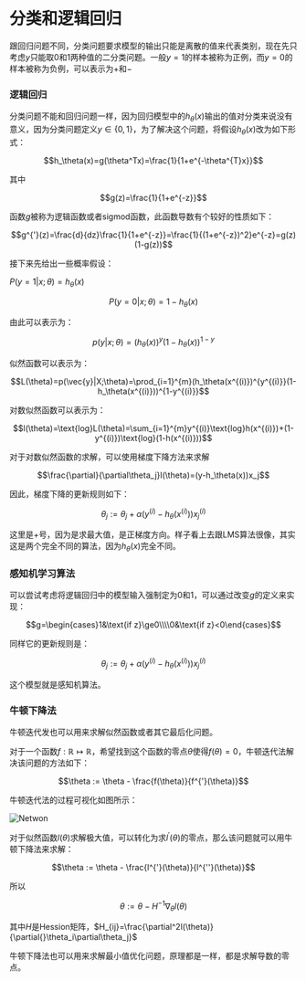 # 分类和逻辑回归

跟回归问题不同，分类问题要求模型的输出只能是离散的值来代表类别，现在先只考虑$y$只能取0和1两种值的二分类问题。一般$y=1$的样本被称为正例，而$y=0$的样本被称为负例，可以表示为$+$和$-$

### 逻辑回归

分类问题不能和回归问题一样，因为回归模型中的$h_\theta(x)$输出的值对分类来说没有意义，因为分类问题定义$y\in\{0,1\}$，为了解决这个问题，将假设$h_\theta(x)$改为如下形式：

$$h_\theta(x)=g(\theta^Tx)=\frac{1}{1+e^{-\theta^{T}x}}$$

其中

$$g(z)=\frac{1}{1+e^{-z}}$$

函数$g$被称为逻辑函数或者sigmod函数，此函数导数有个较好的性质如下：

$$g^{'}(z)=\frac{d}{dz}\frac{1}{1+e^{-z}}=\frac{1}{(1+e^{-z})^2}e^{-z}=g(z)(1-g(z))$$

接下来先给出一些概率假设：

$P(y=1|x;\theta)=h_\theta(x)$

$$P(y=0|x;\theta)=1-h_\theta(x)$$

由此可以表示为：

$$p(y|x;\theta)=(h_\theta(x))^y(1-h_\theta(x))^{1-y}$$

似然函数可以表示为：

$$L(\theta)=p(\vec{y}|X;\theta)=\prod_{i=1}^{m}(h_\theta(x^{(i)})^{y^{(i)}}(1-h_\theta(x^{(i)}))^{1-y^{(i)}}$$

对数似然函数可以表示为：

$$l(\theta)=\text{log}L(\theta)=\sum_{i=1}^{m}y^{(i)}\text{log}h(x^{(i)})+(1-y^{(i)})\text{log}(1-h(x^{(i)}))$$

对于对数似然函数的求解，可以使用梯度下降方法来求解

$$\frac{\partial}{\partial\theta_j}l(\theta)=(y-h_\theta(x))x_j$$

因此，梯度下降的更新规则如下：

$$\theta_j := \theta_j + \alpha(y^{(i)}-h_\theta(x^{(i)}))x^{(i)}_{j}$$

这里是+号，因为是求最大值，是正梯度方向。样子看上去跟LMS算法很像，其实这是两个完全不同的算法，因为$h_\theta(x)$完全不同。



### 感知机学习算法

可以尝试考虑将逻辑回归中的模型输入强制定为0和1，可以通过改变$g$的定义来实现：

$$g=\begin{cases}1&\text{if z}\ge0\\\\0&\text{if z}<0\end{cases}$$

同样它的更新规则是：

$$\theta_j := \theta_j + \alpha(y^{(i)}-h_\theta(x^{(i)}))x^{(i)}_{j}$$

这个模型就是感知机算法。



### 牛顿下降法

牛顿迭代发也可以用来求解似然函数或者其它最后化问题。

对于一个函数$f:\mathbb{R}\mapsto \mathbb{R}$，希望找到这个函数的零点$\theta$使得$f(\theta)=0$，牛顿迭代法解决该问题的方法如下：

$$\theta := \theta - \frac{f(\theta)}{f^{'}(\theta)}$$

牛顿迭代法的过程可视化如图所示：

![Netwon](https://github.com/songcmic/NoteBook/blob/master/Machine%20Learning/Supervised%20Learning/photos/QQ%E6%88%AA%E5%9B%BE20180523161108.png)

对于似然函数$l(\theta)$求解极大值，可以转化为求$l^{'}(\theta)$的零点，那么该问题就可以用牛顿下降法来求解：

$$\theta := \theta - \frac{l^{'}(\theta)}{l^{''}(\theta)}$$

所以

$$\theta := \theta - H^{-1}\nabla_\theta l(\theta)$$

其中$H$是Hession矩阵，$H_{ij}=\frac{\partial^2l(\theta)}{\partial{}\theta_i\partial\theta_j}$

牛顿下降法也可以用来求解最小值优化问题，原理都是一样，都是求解导数的零点。















